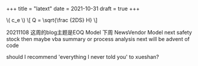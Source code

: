 +++
title = "latext"
date = 2021-10-31
draft = true
+++

\\( c_e \\)
\\[ Q = \sqrt{\frac {2DS} H}
\\]

20211108 这周的blog主题是EOQ Model
下周 NewsVendor Model
next safety stock
then maybe vba summary or process analysis
next will be advent of code

should I recommend 'everything I never told you' to xueshan?